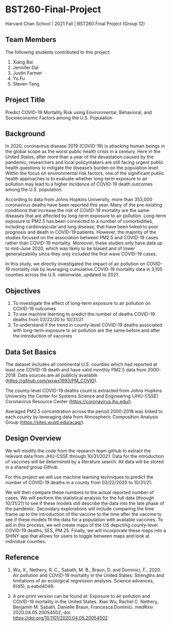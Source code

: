 # BST260-Final-Project

Harvard Chan School | 2021 Fall | BST260 Final Project (Group 12)

## Team Members 
The following students contributed to this project: 

1. Xiang Bai 
2. Jennifer Dai 
3. Justin Farmer
4. Yu Fu
5. Steven Tang 

## Project Title
Predict COVID-19 Mortality Risk using Environmental, Behavioral, and Socioeconomic Factors among the U.S. Population

## Background
In 2020, coronavirus disease 2019 (COVID-19) is attacking human beings in the global scope as the worst public health crisis in a century. Here in the United States, after more than a year of the devastation caused by the pandemic, researchers and local policymakers are still facing urgent public health questions to mitigate the disease’s burden on the population level. Within the focus on environmental risk factors, one of the significant public health approaches is to evaluate whether long-term exposure to air pollution may lead to a higher incidence of COVID-19 death outcomes among the U.S. population.

According to data from Johns Hopkins University, more than 353,000 coronavirus deaths have been reported this year. Many of the pre-existing conditions that increase the risk of COVID-19 mortality are the same diseases that are affected by long-term exposure to air pollution. Long-term exposure to PM2.5 has been connected to a number of comorbidities, including cardiovascular and lung disease, that have been linked to poor prognosis and death in COVID-19 patients. However, the majority of the studies focused on the association between PM2.5 and COVID-19 cases rather than COVID-19 mortality. Moreover, these studies only have data up to mid-June 2020, which was likely to be biased and of lower generalizability since they only included the first wave COVID-19 cases.

In this study, we directly investigated the impact of air pollution on COVID-19 mortality risk by leveraging cumulative COVID-19 mortality data in 3,105 counties across the U.S. nationwide, updated to 2021. 

## Objectives
1. To investigate the effect of long-term exposure to air pollution on COVID-19 outcomes
2. To use machine learning to predict the number of deaths COVID-19 deaths from 03/22/20 to 10/31/21
3. To understand if the trend in county-level COVID-19 deaths associated with long-term exposure to air pollution are the same before and after the introduction of vaccines

## Data Set Basics 
The dataset includes all continental U.S. counties which had reported at least one COVID-19 death and have valid monthly PM2.5 data from 2000-2018. Data sources are all publicly available (https://github.com/wxwx1993/PM_COVID). 

The county-level COVID-19 deaths count is extracted from Johns Hopkins University the Center for Systems Science and Engineering (JHU-CSSE) Coronavirus Resource Center (https://coronavirus.jhu.edu/). 

Averaged PM2.5 concentration across the period 2000-2018  was linked to each county by leveraging data from Atmospheric Composition Analysis Group (https://sites.wustl.edu/acag/).

## Design Overview
We will modify the code from the research team github to extract the relevant data from JHU-CSSE through 10/31/2021. Data for the introduction of vaccines will be determined by a literature search. All data will be stored in a shared group Github. 

For this project we will use machine learning techniques to predict the number of COVID-19 deaths in a county from 03/22/2020 to 10/31/21.

We will then compare these numbers to the actual reported number of cases. We will perform the statistical analysis for the full data (through 10/31/21) to see if these models still describe the data into the late phase of the pandemic. Secondary explorations will include comparing the time frame up to the introduction of the vaccine to the time after the vaccine to see if these models fit the data for a population with available vaccines. To aid in this process, we will create maps of the US depicting county-level COVID-19 deaths, SES, PM.25. Finally, we will incorporate these maps into a SHINY app that allows for users to toggle between maps and look at individual counties.

## Reference
1. Wu, X., Nethery, R. C., Sabath, M. B., Braun, D. and Dominici, F., 2020. Air pollution and COVID-19 mortality in the United States: Strengths and limitations of an ecological regression analysis. Science advances, 6(45), p.eabd4049.

2. A pre-print version can be found at: Exposure to air pollution and COVID-19 mortality in the United States. Xiao Wu, Rachel C. Nethery, Benjamin M. Sabath, Danielle Braun, Francesca Dominici. medRxiv 2020.04.05.20054502; doi: https://doi.org/10.1101/2020.04.05.20054502
